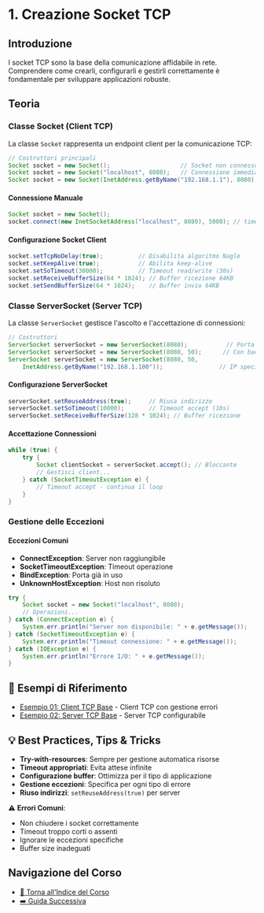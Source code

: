 # 1. Creazione Socket TCP

## Introduzione
I socket TCP sono la base della comunicazione affidabile in rete. Comprendere come crearli, configurarli e gestirli correttamente è fondamentale per sviluppare applicazioni robuste.

## Teoria

### Classe Socket (Client TCP)

La classe `Socket` rappresenta un endpoint client per la comunicazione TCP:

```java
// Costruttori principali
Socket socket = new Socket();                    // Socket non connesso
Socket socket = new Socket("localhost", 8080);   // Connessione immediata
Socket socket = new Socket(InetAddress.getByName("192.168.1.1"), 8080);
```

#### Connessione Manuale
```java
Socket socket = new Socket();
socket.connect(new InetSocketAddress("localhost", 8080), 5000); // timeout 5s
```

#### Configurazione Socket Client
```java
socket.setTcpNoDelay(true);          // Disabilita algoritmo Nagle
socket.setKeepAlive(true);           // Abilita keep-alive
socket.setSoTimeout(30000);          // Timeout read/write (30s)
socket.setReceiveBufferSize(64 * 1024); // Buffer ricezione 64KB
socket.setSendBufferSize(64 * 1024);    // Buffer invio 64KB
```

### Classe ServerSocket (Server TCP)

La classe `ServerSocket` gestisce l'ascolto e l'accettazione di connessioni:

```java
// Costruttori
ServerSocket serverSocket = new ServerSocket(8080);           // Porta specifica
ServerSocket serverSocket = new ServerSocket(8080, 50);      // Con backlog
ServerSocket serverSocket = new ServerSocket(8080, 50, 
    InetAddress.getByName("192.168.1.100"));                // IP specifico
```

#### Configurazione ServerSocket
```java
serverSocket.setReuseAddress(true);     // Riusa indirizzo
serverSocket.setSoTimeout(10000);       // Timeout accept (10s)
serverSocket.setReceiveBufferSize(128 * 1024); // Buffer ricezione
```

#### Accettazione Connessioni
```java
while (true) {
    try {
        Socket clientSocket = serverSocket.accept(); // Bloccante
        // Gestisci client...
    } catch (SocketTimeoutException e) {
        // Timeout accept - continua il loop
    }
}
```

### Gestione delle Eccezioni

#### Eccezioni Comuni
- **ConnectException**: Server non raggiungibile
- **SocketTimeoutException**: Timeout operazione
- **BindException**: Porta già in uso
- **UnknownHostException**: Host non risoluto

```java
try {
    Socket socket = new Socket("localhost", 8080);
    // Operazioni...
} catch (ConnectException e) {
    System.err.println("Server non disponibile: " + e.getMessage());
} catch (SocketTimeoutException e) {
    System.err.println("Timeout connessione: " + e.getMessage());
} catch (IOException e) {
    System.err.println("Errore I/O: " + e.getMessage());
}
```

## 🔗 Esempi di Riferimento

- [Esempio 01: Client TCP Base](./esempi/ClientTCPBase.java) - Client TCP con gestione errori
- [Esempio 02: Server TCP Base](./esempi/ServerTCPBase.java) - Server TCP configurabile

## 💡 Best Practices, Tips & Tricks

- **Try-with-resources**: Sempre per gestione automatica risorse
- **Timeout appropriati**: Evita attese infinite
- **Configurazione buffer**: Ottimizza per il tipo di applicazione
- **Gestione eccezioni**: Specifica per ogni tipo di errore
- **Riuso indirizzi**: `setReuseAddress(true)` per server

⚠️ **Errori Comuni**:
- Non chiudere i socket correttamente
- Timeout troppo corti o assenti
- Ignorare le eccezioni specifiche
- Buffer size inadeguati

## Navigazione del Corso
- [📑 Torna all'Indice del Corso](../README.md)
- [➡️ Guida Successiva](02-Comunicazione-Dati-TCP.md)